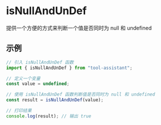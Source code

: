 # isNullAndUnDef

提供一个方便的方式来判断一个值是否同时为 null 和 undefined

## 示例

```javascript
// 引入 isNullAndUnDef 函数
import { isNullAndUnDef } from "tool-assistant";

// 定义一个变量
const value = undefined;

// 使用 isNullAndUnDef 函数判断值是否同时为 null 和 undefined
const result = isNullAndUnDef(value);

// 打印结果
console.log(result); // 输出 true
```
